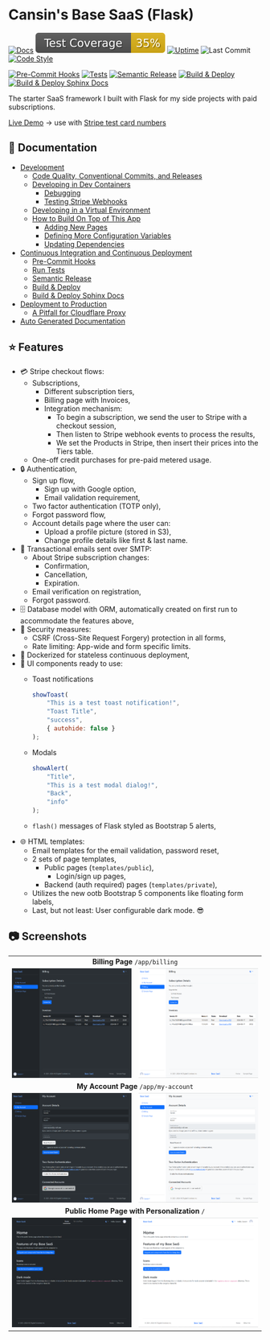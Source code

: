 # Cansin's Base SaaS (Flask)

[![Docs](https://img.shields.io/badge/Docs-blue?&logo=read-the-docs&logoColor=white)](https://cansinacarer.github.io/My-Base-SaaS-Flask/)
![Test Coverage](tests/coverage/coverage-badge.svg)
[![Uptime](https://uptime.apps.cansin.net/api/badge/5/uptime)](https://uptime.apps.cansin.net/status/base-saas-flask-demo)
![Last Commit](https://img.shields.io/github/last-commit/cansinacarer/My-Base-SaaS-Flask?color=blue)
[![Code Style](https://img.shields.io/badge/code%20style-black-000000)](https://github.com/psf/black)

[![Pre-Commit Hooks](https://github.com/cansinacarer/My-Base-SaaS-Flask/actions/workflows/pre-commit.yml/badge.svg)](https://github.com/cansinacarer/My-Base-SaaS-Flask/actions/workflows/pre-commit.yml)
[![Tests](https://github.com/cansinacarer/My-Base-SaaS-Flask/actions/workflows/test.yml/badge.svg)](https://github.com/cansinacarer/My-Base-SaaS-Flask/actions/workflows/test.yml)
[![Semantic Release](https://github.com/cansinacarer/My-Base-SaaS-Flask/actions/workflows/semantic-release.yml/badge.svg)](https://github.com/cansinacarer/My-Base-SaaS-Flask/actions/workflows/semantic-release.yml)
[![Build & Deploy](https://github.com/cansinacarer/My-Base-SaaS-Flask/actions/workflows/deploy.yml/badge.svg)](https://github.com/cansinacarer/My-Base-SaaS-Flask/actions/workflows/deploy.yml)
[![Build & Deploy Sphinx Docs](https://github.com/cansinacarer/My-Base-SaaS-Flask/actions/workflows/docs.yml/badge.svg)](https://github.com/cansinacarer/My-Base-SaaS-Flask/actions/workflows/docs.yml)

The starter SaaS framework I built with Flask for my side projects with paid subscriptions.

[Live Demo](https://base-saas-flask.apps.cansin.net/) → use with [Stripe test card numbers](https://docs.stripe.com/testing?testing-method=card-numbers#cards)

## 📄 Documentation

- [Development](https://cansinacarer.github.io/My-Base-SaaS-Flask/development.html)
  - [Code Quality, Conventional Commits, and Releases](https://cansinacarer.github.io/My-Base-SaaS-Flask/development.html#code-quality-conventional-commits-and-releases)
  - [Developing in Dev Containers](https://cansinacarer.github.io/My-Base-SaaS-Flask/development.html#developing-in-dev-containers)
    - [Debugging](https://cansinacarer.github.io/My-Base-SaaS-Flask/development.html#debugging)
    - [Testing Stripe Webhooks](https://cansinacarer.github.io/My-Base-SaaS-Flask/development.html#testing-stripe-webhooks)
  - [Developing in a Virtual Environment](https://cansinacarer.github.io/My-Base-SaaS-Flask/development.html#developing-in-a-virtual-environment)
  - [How to Build On Top of This App](https://cansinacarer.github.io/My-Base-SaaS-Flask/development.html#how-to-build-on-top-of-this-app)
    - [Adding New Pages](https://cansinacarer.github.io/My-Base-SaaS-Flask/development.html#adding-new-pages)
    - [Defining More Configuration Variables](https://cansinacarer.github.io/My-Base-SaaS-Flask/development.html#defining-more-configuration-variables)
    - [Updating Dependencies](https://cansinacarer.github.io/My-Base-SaaS-Flask/development.html#updating-dependencies)
- [Continuous Integration and Continuous Deployment](https://cansinacarer.github.io/My-Base-SaaS-Flask/ci-cd.html)
  - [Pre-Commit Hooks](https://cansinacarer.github.io/My-Base-SaaS-Flask/ci-cd.html#pre-commit-hooks)
  - [Run Tests](https://cansinacarer.github.io/My-Base-SaaS-Flask/ci-cd.html#run-tests)
  - [Semantic Release](https://cansinacarer.github.io/My-Base-SaaS-Flask/ci-cd.html#semantic-release)
  - [Build & Deploy](https://cansinacarer.github.io/My-Base-SaaS-Flask/ci-cd.html#build-deploy)
  - [Build & Deploy Sphinx Docs](https://cansinacarer.github.io/My-Base-SaaS-Flask/ci-cd.html#build-deploy-sphinx-docs)
- [Deployment to Production](https://cansinacarer.github.io/My-Base-SaaS-Flask/deployment.html)
  - [A Pitfall for Cloudflare Proxy](https://cansinacarer.github.io/My-Base-SaaS-Flask/deployment.html#a-pitfall-for-cloudflare-proxy)
- [Auto Generated Documentation](https://cansinacarer.github.io/My-Base-SaaS-Flask/autoapi/index.html)

## ⭐ Features

- 💳 Stripe checkout flows:
  - Subscriptions,
    - Different subscription tiers,
    - Billing page with Invoices,
    - Integration mechanism:
      - To begin a subscription, we send the user to Stripe with a checkout session,
      - Then listen to Stripe webhook events to process the results,
      - We set the Products in Stripe, then insert their prices into the Tiers table.
  - One-off credit purchases for pre-paid metered usage.
- 🔒 Authentication,
  - Sign up flow,
    - Sign up with Google option,
    - Email validation requirement,
  - Two factor authentication (TOTP only),
  - Forgot password flow,
  - Account details page where the user can:
    - Upload a profile picture (stored in S3),
    - Change profile details like first & last name.
- 📧 Transactional emails sent over SMTP:
  - About Stripe subscription changes:
    - Confirmation,
    - Cancellation,
    - Expiration.
  - Email verification on registration,
  - Forgot password.
- 🗄️ Database model with ORM, automatically created on first run to accommodate the features above,
- 🚨 Security measures:
  - CSRF (Cross-Site Request Forgery) protection in all forms,
  - Rate limiting: App-wide and form specific limits.
- 🐳 Dockerized for stateless continuous deployment,
- 🔔 UI components ready to use:
  - Toast notifications

    ```javascript
    showToast(
        "This is a test toast notification!",
        "Toast Title",
        "success",
        { autohide: false }
    );
    ```

  - Modals

    ```javascript
    showAlert(
        "Title",
        "This is a test modal dialog!",
        "Back",
        "info"
    );
    ```

  - `flash()` messages of Flask styled as Bootstrap 5 alerts,
- 🌐 HTML templates:
  - Email templates for the email validation, password reset,
  - 2 sets of page templates,
    - Public pages (`templates/public`),
      - Login/sign up pages,
    - Backend (auth required) pages (`templates/private`),
  - Utilizes the new ootb Bootstrap 5 components like floating form labels,
  - Last, but not least: User configurable dark mode. 😎

## 📷 Screenshots

<table>
    <tr>
        <td colspan="2" align="center"><strong>Billing Page</strong> <code>/app/billing</code></td>
    </tr>
    <tr>
        <td><img src="screenshots/billing-dark.png"></td>
        <td><img src="screenshots/billing-light.png"></td>
    </tr>
    <tr>
        <td colspan="2" align="center"><strong>My Account Page</strong> <code>/app/my-account</code></td>
    </tr>
    <tr>
        <td><img src="screenshots/my-account-dark.png"></td>
        <td><img src="screenshots/my-account-light.png"></td>
    </tr>
    <tr>
        <td colspan="2" align="center"><strong>Public Home Page with Personalization</strong> <code>/</code></td>
    </tr>
    <tr>
        <td><img src="screenshots/public-home-page-dark.png"></td>
        <td><img src="screenshots/public-home-page-light.png"></td>
    </tr>
</table>
